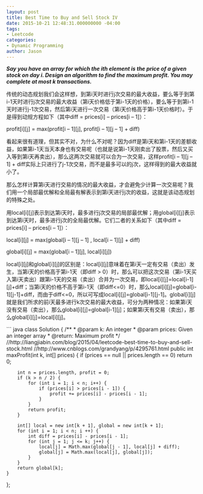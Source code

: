 ```yaml
---
layout: post
title: Best Time to Buy and Sell Stock IV
date: 2015-10-21 12:48:31.000000000 -04:00
tags:
- Leetcode
categories:
- Dynamic Programming
author: Jason
---
```

<p><strong><em>Say you have an array for which the ith element is the price of a given stock on day i. Design an algorithm to find the maximum profit. You may complete at most k transactions.</em></strong></p>


<p>传统的动态规划我们会这样想，到第i天时进行j次交易的最大收益，要么等于到第i-1天时进行j次交易的最大收益（第i天价格低于第i-1天的价格），要么等于到第i-1天时进行j-1次交易，然后第i天进行一次交易（第i天价格高于第i-1天价格时）。于是得到动规方程如下（其中diff = prices[i] – prices[i – 1]）：</p>
<p>profit[i][j] = max(profit[i – 1][j], profit[i – 1][j – 1] + diff)</p>
看起来很有道理，但其实不对，为什么不对呢？因为diff是第i天和第i-1天的差额收益，如果第i-1天当天本身也有交易呢（也就是说第i-1天刚卖出了股票，然后又买入等到第i天再卖出），那么这两次交易就可以合为一次交易，这样profit[i – 1][j – 1] + diff实际上只进行了j-1次交易，而不是最多可以的j次，这样得到的最大收益就小了。</p>
<p>那么怎样计算第i天进行交易的情况的最大收益，才会避免少计算一次交易呢？我们用一个局部最优解和全局最有解表示到第i天进行j次的收益，这就是该动态规划的特殊之处。</p>
<p>用local[i][j]表示到达第i天时，最多进行j次交易的局部最优解；用global[i][j]表示到达第i天时，最多进行j次的全局最优解。它们二者的关系如下（其中diff = prices[i] – prices[i – 1]）：</p>
<p>local[i][j] = max(global[i – 1][j – 1] , local[i – 1][j] + diff)</p>
global[i][j] = max(global[i – 1][j], local[i][j])</p>
local[i][j]和global[i][j]的区别是：local[i][j]意味着在第i天一定有交易（卖出）发生，当第i天的价格高于第i-1天（即diff > 0）时，那么可以把这次交易（第i-1天买入第i天卖出）跟第i-1天的交易（卖出）合并为一次交易，即local[i][j]=local[i-1][j]+diff；当第i天的价格不高于第i-1天（即diff&lt;=0）时，那么local[i][j]=global[i-1][j-1]+diff，而由于diff&lt;=0，所以可写成local[i][j]=global[i-1][j-1]。global[i][j]就是我们所求的前i天最多进行k次交易的最大收益，可分为两种情况：如果第i天没有交易（卖出），那么global[i][j]=global[i-1][j]；如果第i天有交易（卖出），那么global[i][j]=local[i][j]。</p>
``` java
class Solution {
    /**
     * @param k: An integer
     * @param prices: Given an integer array
     * @return: Maximum profit
     */
//http://liangjiabin.com/blog/2015/04/leetcode-best-time-to-buy-and-sell-stock.html
//http://www.cnblogs.com/grandyang/p/4295761.html
    public int maxProfit(int k, int[] prices) {
        if (prices == null || prices.length == 0) return 0;
        
        int n = prices.length, profit = 0;
        if (k > n / 2) {
            for (int i = 1; i < n; i++) {
                if (prices[i] > prices[i - 1]) {
                    profit += prices[i] - prices[i - 1];
                }
            }
            return profit;
        }
        
        int[] local = new int[k + 1], global = new int[k + 1];        
        for (int i = 1; i < n; i ++) {
            int diff = prices[i] - prices[i - 1];
            for (int j = 1; j <= k; j++) {
                local[j] = Math.max(global[j - 1], local[j] + diff);
                global[j] = Math.max(local[j], global[j]);
            }
        }
        return global[k];
    }
};
```
